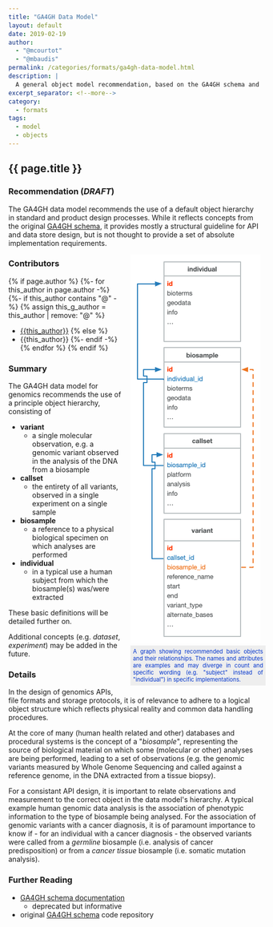 ```yaml
---
title: "GA4GH Data Model"
layout: default
date: 2019-02-19
author: 
  - "@mcourtot"
  - "@mbaudis"
permalink: /categories/formats/ga4gh-data-model.html
description: |
  A general object model recommendation, based on the GA4GH schema and describing relationships between variants - callsets - biosamples - individuals
excerpt_separator: <!--more-->
category:
  - formats
tags:
  - model
  - objects
---
```


## {{ page.title }}

### Recommendation (_DRAFT_)

The GA4GH data model recommends the use of a default object hierarchy in standard and product design processes. While it reflects concepts from the original [GA4GH schema](https://github.com/ga4gh/ga4gh-schemas/), it provides mostly a structural guideline for API and data store design, but is not thought to provide a set of absolute implementation requirements.

<!--more-->




<div style="display: block; float: right; width: 260px; margin: 0px 0px 15px 15px; ">
  
  
  <img src="/assets/img/ga4gh-object-model.png" alt="GA4GH core object model" />
  <div style="display: block; width: 260px; text-align: justify; font-size: 0.8em; color: #03c; background-color: #eee; padding: 5px;">
A graph showing recommended basic objects and their relationships. The names and attributes are examples and may diverge in count and specific wording (e.g. "subject" instead of "individual") in specific implementations.
  </div>
</div>

### Contributors

{% if page.author %}
  {%- for this_author in page.author -%}
    {%- if this_author contains "@" -%}
      {% assign this_g_author = this_author | remove: "@" %}
* [{{this_author}}](https://github.com/{{this_g_author}}/)
    {% else %}
* {{this_author}}
    {%- endif -%}
  {% endfor %}
{% endif %}


### Summary

The GA4GH data model for genomics recommends the use of a principle object hierarchy, consisting of

* __variant__
    - a single molecular observation, e.g. a genomic variant observed in the analysis of the DNA from a biosample
* __callset__
    - the entirety of all variants, observed in a single experiment on a single sample
* __biosample__
    - a reference to a physical biological specimen on which analyses are performed
* __individual__
    - in a typical use a human subject from which the biosample(s) was/were extracted

These basic definitions will be detailed further on.

Additional concepts (e.g. _dataset_, _experiment_) may be added in the future.

### Details

In the design of genomics APIs, file formats and storage protocols, it is of relevance to adhere to a logical object structure which reflects physical reality and common data handling procedures.

At the core of many (human health related and other) databases and procedural systems is the concept of a "_biosample_", representing the source of biological material on which some (molecular or other) analyses are being performed, leading to a set of observations (e.g. the genomic variants measured by Whole Genome Sequencing and called against a reference genome, in the DNA extracted from a tissue biopsy).

For a consistant API design, it is important to relate observations and measurement to the correct object in the data model's hierarchy. A typical example human genomic data analysis is the association of phenotypic information to the type of biosample being analysed. For the association of genomic variants with a cancer diagnosis, it is of paramount importance to know if - for an individual with a cancer diagnosis - the observed variants were called from a _germline_ biosample (i.e. analysis of cancer predisposition) or from a _cancer tissue_ biosample (i.e. somatic mutation analysis).

### Further Reading

* [GA4GH schema documentation](https://ga4gh-schemas.readthedocs.io/en/latest/api/metadata.html)
    - deprecated but informative
* original [GA4GH schema](https://github.com/ga4gh/ga4gh-schemas/) code repository
